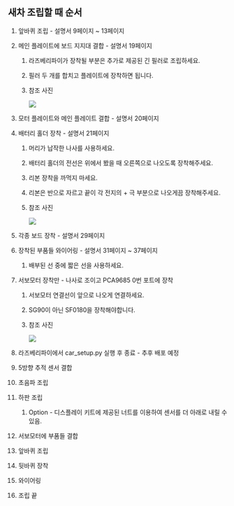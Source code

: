 ## 새차 조립할 때 순서

1. 앞바퀴 조립 - 설명서 9페이지 ~ 13페이지

2. 메인 플레이트에 보드 지지대 결합 - 설명서 19페이지

   1. 라즈베리파이가 장착될 부분은 추가로 제공된 긴 필러로 조립하세요.

   2. 필러 두 개를 합치고 플레이트에 장착하면 됩니다.

   3. 참조 사진

      ![](http://drive.google.com/uc?export=view&id=12d6Wxqdv-URNhD34-IUQKZC-S3za9xWH)

3. 모터 플레이트와 메인 플레이트 결합 - 설명서 20페이지

4. 배터리 홀더 장착 - 설명서 21페이지
   1. 머리가 납작한 나사를 사용하세요.

   2. 배터리 홀더의 전선은 위에서 봤을 때 오른쪽으로 나오도록 장착해주세요.

   3. 리본 장착을 까먹지 마세요.

   4. 리본은 반으로 자르고 끝이 각 전지의 + 극 부분으로 나오게끔 장착해주세요.

   5. 참조 사진

      ![](http://drive.google.com/uc?export=view&id=1BHs_1IY0FkzxiNOg5Do02rT6CPnCSg4P)

5. 각종 보드 장착 - 설명서 29페이지

6. 장착된 부품들 와이어링 - 설명서 31페이지 ~ 37페이지

   1. 배부된 선 중에 짧은 선을 사용하세요.

7. 서보모터 장착만 - 나사로 조이고 PCA9685 0번 포트에 장착

   1. 서보모터 연결선이 앞으로 나오게 연결하세요.

   2. SG90이 아닌 SF0180을 장착해야합니다.

   3. 참조 사진

      ![](http://drive.google.com/uc?export=view&id=1ilOOwPBQRdTNrWkYQXGVG_j6mV-xNBkQ)

8. 라즈베리파이에서 car_setup.py 실행 후 종료 - 추후 배포 예정

9. 5방향 추적 센서 결합

10. 초음파 조립

11. 하판 조립 

    1. Option - 디스플레이 키트에 제공된 너트를 이용하여 센서를 더 아래로 내릴 수 있음.

12. 서보모터에 부품들 결합

13. 앞바퀴 조립

14. 뒷바퀴 장착

15. 와이어링

16. 조립 끝